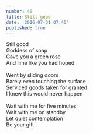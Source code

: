 ```yaml
---
number: 40
title: Still good
date: '2016-07-31 07:45'
published: true
---
```


Still good<br>
Goddess of soap<br>
Gave you a green rose<br>
And lime like you had hoped<br>
<br>
Went by sliding doors<br>
Barely even touching the surface<br>
Serviced goods taken for granted<br>
I knew this would never happen<br>
<br>
Wait with me for five minutes<br>
Wait with me on standby<br>
Let quiet contemplation<br>
Be your gift<br>
